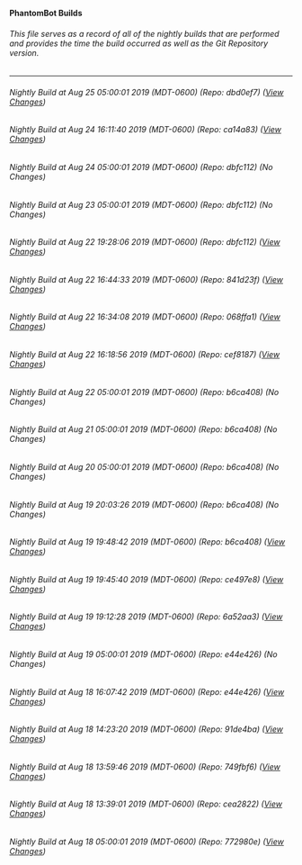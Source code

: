 **PhantomBot Builds**

###### This file serves as a record of all of the nightly builds that are performed and provides the time the build occurred as well as the Git Repository version.
-------------------------------------------------------------------------------------------------------------
###### Nightly Build at Aug 25 05:00:01 2019 (MDT-0600) (Repo: dbd0ef7) ([View Changes](https://github.com/PhantomBot/PhantomBot/compare/ca14a83...dbd0ef7))
###### Nightly Build at Aug 24 16:11:40 2019 (MDT-0600) (Repo: ca14a83) ([View Changes](https://github.com/PhantomBot/PhantomBot/compare/dbfc112...ca14a83))
###### Nightly Build at Aug 24 05:00:01 2019 (MDT-0600) (Repo: dbfc112) (No Changes)
###### Nightly Build at Aug 23 05:00:01 2019 (MDT-0600) (Repo: dbfc112) (No Changes)
###### Nightly Build at Aug 22 19:28:06 2019 (MDT-0600) (Repo: dbfc112) ([View Changes](https://github.com/PhantomBot/PhantomBot/compare/841d23f...dbfc112))
###### Nightly Build at Aug 22 16:44:33 2019 (MDT-0600) (Repo: 841d23f) ([View Changes](https://github.com/PhantomBot/PhantomBot/compare/068ffa1...841d23f))
###### Nightly Build at Aug 22 16:34:08 2019 (MDT-0600) (Repo: 068ffa1) ([View Changes](https://github.com/PhantomBot/PhantomBot/compare/cef8187...068ffa1))
###### Nightly Build at Aug 22 16:18:56 2019 (MDT-0600) (Repo: cef8187) ([View Changes](https://github.com/PhantomBot/PhantomBot/compare/b6ca408...cef8187))
###### Nightly Build at Aug 22 05:00:01 2019 (MDT-0600) (Repo: b6ca408) (No Changes)
###### Nightly Build at Aug 21 05:00:01 2019 (MDT-0600) (Repo: b6ca408) (No Changes)
###### Nightly Build at Aug 20 05:00:01 2019 (MDT-0600) (Repo: b6ca408) (No Changes)
###### Nightly Build at Aug 19 20:03:26 2019 (MDT-0600) (Repo: b6ca408) (No Changes)
###### Nightly Build at Aug 19 19:48:42 2019 (MDT-0600) (Repo: b6ca408) ([View Changes](https://github.com/PhantomBot/PhantomBot/compare/ce497e8...b6ca408))
###### Nightly Build at Aug 19 19:45:40 2019 (MDT-0600) (Repo: ce497e8) ([View Changes](https://github.com/PhantomBot/PhantomBot/compare/6a52aa3...ce497e8))
###### Nightly Build at Aug 19 19:12:28 2019 (MDT-0600) (Repo: 6a52aa3) ([View Changes](https://github.com/PhantomBot/PhantomBot/compare/e44e426...6a52aa3))
###### Nightly Build at Aug 19 05:00:01 2019 (MDT-0600) (Repo: e44e426) (No Changes)
###### Nightly Build at Aug 18 16:07:42 2019 (MDT-0600) (Repo: e44e426) ([View Changes](https://github.com/PhantomBot/PhantomBot/compare/91de4ba...e44e426))
###### Nightly Build at Aug 18 14:23:20 2019 (MDT-0600) (Repo: 91de4ba) ([View Changes](https://github.com/PhantomBot/PhantomBot/compare/749fbf6...91de4ba))
###### Nightly Build at Aug 18 13:59:46 2019 (MDT-0600) (Repo: 749fbf6) ([View Changes](https://github.com/PhantomBot/PhantomBot/compare/cea2822...749fbf6))
###### Nightly Build at Aug 18 13:39:01 2019 (MDT-0600) (Repo: cea2822) ([View Changes](https://github.com/PhantomBot/PhantomBot/compare/772980e...cea2822))
###### Nightly Build at Aug 18 05:00:01 2019 (MDT-0600) (Repo: 772980e) ([View Changes](https://github.com/PhantomBot/PhantomBot/compare/3bb488a...772980e))
